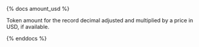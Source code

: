{% docs amount_usd %}

Token amount for the record decimal adjusted and multiplied by a price in USD, if available.

{% enddocs %}
